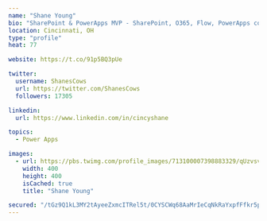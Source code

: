 ```yaml
---
name: "Shane Young"
bio: "SharePoint & PowerApps MVP - SharePoint, O365, Flow, PowerApps consulting? @PowerApps911 | Pure Snark? You found it."
location: Cincinnati, OH
type: "profile"
heat: 77

website: https://t.co/91p5BQ3pUe

twitter:
  username: ShanesCows
  url: https://twitter.com/ShanesCows
  followers: 17305

linkedin:
  url: https://www.linkedin.com/in/cincyshane

topics:
  - Power Apps

images:
  - url: https://pbs.twimg.com/profile_images/713100007398883329/qUzvsvQ3_400x400.jpg
    width: 400
    height: 400
    isCached: true
    title: "Shane Young"

secured: "/tGz9Q1kL3MY2tAyeeZxmcITRel5t/0CYSCWq68AaMrIeCqNkRaYxpfFfkr5pV0DTkA3bxJTw3g5lqNXNssnqVRRdczzIc9YGPJnPdJlV8A1mCWjsHAX2qnQXoYh0CAoMekTyncIoL/az2tf7UqvMZGOHYVUicdE/0VEkoqgKykeIrXIDSFQcHVYDj7peRbXaUlwioWAlk0XUc6nyGcGyrnj+NxQ6ByYiunKmRk6yBaueaCpKrPLk14TAMImoq6xtSQc82sJwLYdKWUKIn302kIeSbtM1BVn7sFVAGRoreZ9X6ixY7vn+EIdS3r7+VA93LlZvuogJFI/oJdpFbJqxwe65W356eGvQM6GLPB/mmJe7iXBdachzr77uzxn+pLpPTN8Y0lfQelOlmyQEQPrFVQKEhBXWBrcb19RpK/LXGI=;nmGjhE0fdOfcFm0H/jHBQg=="
---
```


